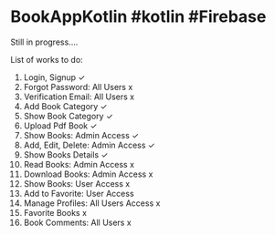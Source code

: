 # BookAppKotlin #kotlin #Firebase
Still in progress....

List of works to do:
1. Login, Signup ✓
2. Forgot Password: All Users x
3. Verification Email: All Users x
4. Add Book Category ✓
5. Show Book Category ✓
6. Upload Pdf Book ✓
7. Show Books: Admin Access ✓
8. Add, Edit, Delete: Admin Access ✓
9. Show Books Details ✓
10. Read Books: Admin Access x
11. Download Books: Admin Access x
12. Show Books: User Access x
13. Add to Favorite: User Access 
14. Manage Profiles: All Users Access x
15. Favorite Books x
16. Book Comments: All Users x

